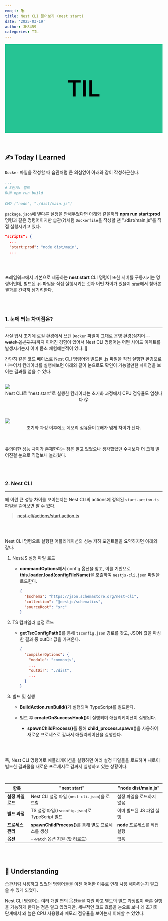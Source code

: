 ```yaml
---
emoji: 📚
title: Nest CLI 뜯어보기 (nest start)
date: '2025-03-19'
author: JH8459
categories: TIL
---
```


![github-blog.png](../../assets/common/til.jpeg)

<br>

## ✍️ **T**oday **I** **L**earned

`Docker` 파일을 작성할 때 습관처럼 큰 의심없이 아래와 같이 작성하곤한다.

```yaml
...
# 3단계: 빌드
RUN npm run build

CMD ["node", "./dist/main.js"]
```

`package.json`에 별다른 설정을 안해두었다면 아래와 같을꺼라 <strong>npm run start:prod</strong> 명령과 같은 명령어이지만 습관(?)처럼 `Dockerfile`을 작성할 땐 "./dist/main.js"를 직접 실행시키고 있다.

``` json
"scripts": {
  ...
  "start:prod": "node dist/main",
  ...
```

<br>
<br>

프레임워크에서 기본으로 제공하는 <strong>nest start</strong> CLI 명령어 또한 서버를 구동시키는 명령어인데, 빌드된 .js 파일을 직접 실행시키는 것과 어떤 차이가 있을지 궁금해서 찾아본 결과를 간략히 남기려한다.

<br>
<br>

### 1. 눈에 띄는 차이점은?

---

사실 입사 초기에 로컬 환경에서 쓰던 `Docker` 파일이 그대로 운영 환경<del>(심지어 --watch 옵션까지)</del>까지 이어진 경험이 있어서 Nest CLI 명령어는 어떤 사이드 이펙트를 발생시키는지 이미 몸소 체험해본적이 있다. 🥲

간단히 같은 코드 베이스로 Nest CLI 명령어와 빌드된 .js 파일을 직접 실행한 환경으로 나누어서 컨테이너를 실행해보면 아래와 같이 눈으로도 확인이 가능할만한 차이점을 보이는 결과를 얻을 수 있다.

<br>
<img src="https://jh8459.s3.ap-northeast-2.amazonaws.com/blog/2025-03-19-TIL/Initial.png"/>

<center>Nest CLI로 "nest start"로 실행한 컨테이너는 초기화 과정에서 CPU 점유율도 엄청나다 😲</center><br><br>

<br>
<img src="https://jh8459.s3.ap-northeast-2.amazonaws.com/blog/2025-03-19-TIL/Stabilization.png"/>

<center>초기화 과정 이후에도 메모리 점유율이 2배가 넘게 차이가 난다.</center><br><br>

유의미한 성능 차이가 존재한다는 점은 알고 있었으나 생각했었던 수치보다 더 크게 벌어진걸 눈으로 직접보니 놀라웠다.

<br>
<br>

### 2. Nest CLI

---

왜 이런 큰 성능 차이를 보이는지는 Nest CLI의 actions에 정의된 `start.action.ts` 파일을 뜯어보면 알 수 있다.

> <a href="https://github.com/nestjs/nest-cli/blob/c152351bba98b0562958b0d0223b7636c0183cb3/actions/start.action.ts#L17" target="_blank">nest-cli/actions/start.action.ts</a>

<br>
<br>

Nest CLI 명령으로 실행한 어플리케이션의 성능 저하 포인트들을 요약하자면 아래와 같다.

1. NestJS 설정 파일 로드
    - <strong>commandOptions</strong>에서 config 옵션을 찾고, 이를 기반으로 <strong>this.loader.load(configFileName)</strong>을 호출하여 `nestjs-cli.json` 파일을 로드한다.

      ```json
      {
        "$schema": "https://json.schemastore.org/nest-cli",
        "collection": "@nestjs/schematics",
        "sourceRoot": "src"
      }
      ```

2. TS 컴파일러 설정 로드
    - <strong>getTscConfigPath()</strong>를 통해 `tsconfig.json` 경로를 찾고, JSON 값을 파싱한 결과 중 outDir 값을 가져온다.
      
      ```json
      {
        "compilerOptions": {
          "module": "commonjs",
          ...
          "outDir": "./dist",
          ...
        }
      }
      ```

3. 빌드 및 실행
    - <strong>BuildAction.runBuild()</strong>가 실행되며 TypeScript를 빌드한다.

    - 빌드 후 <strong>createOnSuccessHook()</strong>이 실행되며 애플리케이션이 실행된다.

      - <strong>spawnChildProcess()</strong>를 통해 <strong>child_process.spawn()</strong>을 사용하여 새로운 프로세스로 감싸서 애플리케이션을 실행한다.

<br>
<br>

즉, Nest CLI 명령어로 애플리케이션을 실행하면 여러 설정 파일들을 로드하며 새로이 빌드한 결과물을 새로운 프로세서로 감싸서 실행하고 있는 상황이다.

<br>

| 항목 | **"nest start"** | **"node dist/main.js"** |
|------|-------------|---------------------|
| **설정 파일 로드** | Nest CLI 설정 파일 (`nest-cli.json`)을 로드함 | 설정 파일을 로드하지 않음 |
| **빌드 과정** | TS 설정 파일(`tsconfig.json`)로 TypeScript 빌드 | 이미 빌드된 JS 파일 실행 |
| **프로세스 관리** | <strong>spawnChildProcess()</strong>를 통해 별도 프로세스를 생성 | <strong>node</strong> 프로세스를 직접 실행 |
| **옵션** | `--watch` 옵션 지원 (핫 리로드) | 없음 |

<br>
<br>

## 🤔 Understanding

습관처럼 사용하고 있었던 명령어들을 이젠 어떠한 이유로 인해 사용 해야하는지 알고 쓸 수 있게 되었다.

Nest CLI 명령어는 여러 개발 편의 옵션들을 지원 하고 별도의 빌드 과정없이 빠른 실행을 가능하게 한다는 점은 알고 있었지만, 세부적인 코드 흐름을 눈으로 보니 왜 초기화 단계에서 왜 높은 CPU 사용량과 메모리 점유율을 보이는지 이해할 수 있었다.

<br>
<br>

